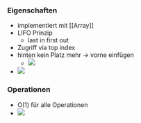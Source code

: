 ### Eigenschaften
+ implementiert mit [[Array]]
+ LIFO Prinzip
	+ last in first out
+ Zugriff via top index
+ hinten kein Platz mehr → vorne einfügen
	+ ![](../../../z_images/Pasted%20image%2020221016134321.png)
+ ![](../../../z_images/Pasted%20image%2020221016133833.png)

### Operationen
+ O(1) für alle Operationen 
+ ![](../../../z_images/Pasted%20image%2020221016134223.png)
